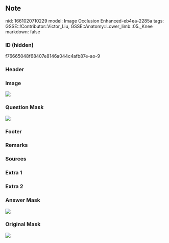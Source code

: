 ## Note
nid: 1661020710229
model: Image Occlusion Enhanced-eb4ea-2285a
tags: GSSE::!Contributor::Victor_Liu, GSSE::Anatomy::Lower_limb::05._Knee
markdown: false

### ID (hidden)
f76665048f68407e8146a044c4afb87e-ao-9

### Header


### Image
<img src="tmpttzcuyxr.png">

### Question Mask
<img src="f76665048f68407e8146a044c4afb87e-ao-9-Q.svg">

### Footer


### Remarks


### Sources


### Extra 1


### Extra 2


### Answer Mask
<img src="f76665048f68407e8146a044c4afb87e-ao-9-A.svg">

### Original Mask
<img src="f76665048f68407e8146a044c4afb87e-ao-O.svg">
